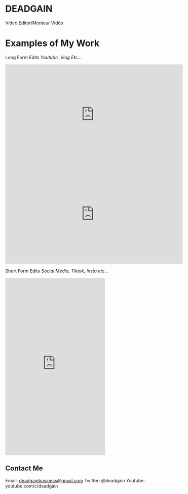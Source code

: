 # DEADGAIN
Video Editor/Monteur Vidéo

# Examples of My Work
Long Form Edits 
_Youtube, Vlog Etc..._
<iframe width="560" height="315" src="https://www.youtube.com/embed/ZBhkGvb0eUU" title="YouTube video player" frameborder="0" allow="accelerometer; autoplay; clipboard-write; encrypted-media; gyroscope; picture-in-picture" allowfullscreen></iframe>

<iframe width="560" height="315" src="https://www.youtube.com/embed/RcGhMLq6ZGc" title="YouTube video player" frameborder="0" allow="accelerometer; autoplay; clipboard-write; encrypted-media; gyroscope; picture-in-picture" allowfullscreen></iframe>

Short Form Edits
_Social Media, Tiktok, Insta etc..._
<iframe width="315" height="560" src="https://www.youtube.com/embed/AwU7OTHk-cc" title="Just a Little Kraber and Chill #shorts" frameborder="0" allow="accelerometer; autoplay; clipboard-write; encrypted-media; gyroscope; picture-in-picture" allowfullscreen></iframe>

## Contact Me
Email: deadgainbusiness@gmail.com
Twitter: @deadgain
Youtube: youtube.com/c/deadgain
